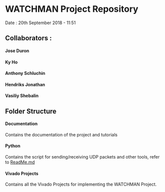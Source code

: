 # WATCHMAN Project Repository
Date : 20th September 2018 - 11:51

## Collaborators :
#### Jose Duron
#### Ky Ho
#### Anthony Schluchin
#### Hendriks Jonathan
#### Vasiliy Shebalin

## Folder Structure

#### Documentation
Contains the documentation of the project and tutorials

#### Python
Contains the script for sending/receiving UDP packets and other tools, refer to [ReadMe.md](Python/ReadMe.md)

#### Vivado Projects
Contains all the Vivado Projects for implementing the WATCHMAN Project.

